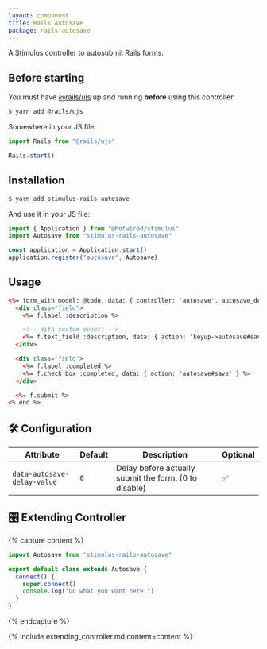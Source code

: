 ```yaml
---
layout: component
title: Rails Autosave
package: rails-autosave
---
```


A Stimulus controller to autosubmit Rails forms.

## Before starting

You must have [@rails/ujs](https://github.com/rails/rails/tree/master/actionview/app/assets/javascripts) up and running **before** using this controller.

```bash
$ yarn add @rails/ujs
```

Somewhere in your JS file:
```js
import Rails from "@rails/ujs"

Rails.start()
```

## Installation

```bash
$ yarn add stimulus-rails-autosave
```

And use it in your JS file:
```js
import { Application } from "@hotwired/stimulus"
import Autosave from "stimulus-rails-autosave"

const application = Application.start()
application.register("autosave", Autosave)
```

## Usage

```html
<%= form_with model: @todo, data: { controller: 'autosave', autosave_delay_value: '1000' } do |f| %>
  <div class="field">
    <%= f.label :description %>

    <!-- With custom event! -->
    <%= f.text_field :description, data: { action: 'keyup->autosave#save' }  %>
  </div>

  <div class="field">
    <%= f.label :completed %>
    <%= f.check_box :completed, data: { action: 'autosave#save' } %>
  </div>

  <%= f.submit %>
<% end %>
```

## 🛠 Configuration

| Attribute | Default | Description | Optional |
| --------- | ------- | ----------- | -------- |
| `data-autosave-delay-value` | `0` | Delay before actually submit the form. (0 to disable) | ✅ |

## 🎛 Extending Controller

{% capture content %}
```js
import Autosave from "stimulus-rails-autosave"

export default class extends Autosave {
  connect() {
    super.connect()
    console.log("Do what you want here.")
  }
}
```
{% endcapture %}

{% include extending_controller.md content=content %}
